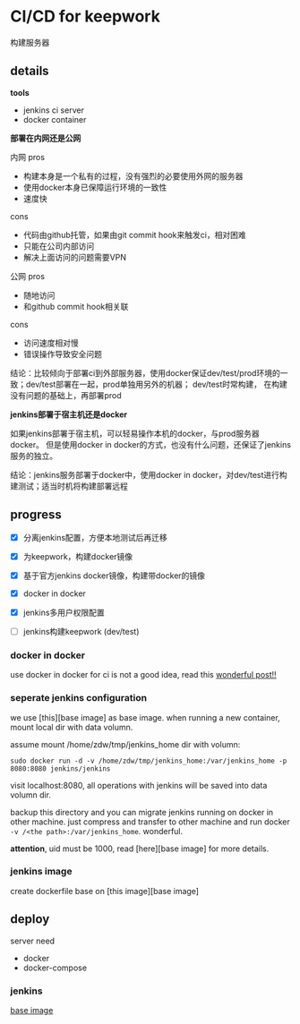 # CI/CD for keepwork

构建服务器

## details

**tools**
- jenkins ci server
- docker container

**部署在内网还是公网**

内网 pros
- 构建本身是一个私有的过程，没有强烈的必要使用外网的服务器
- 使用docker本身已保障运行环境的一致性
- 速度快

cons
- 代码由github托管，如果由git commit hook来触发ci，相对困难
- 只能在公司内部访问
- 解决上面访问的问题需要VPN

公网 pros
- 随地访问
- 和github commit hook相关联

cons
- 访问速度相对慢
- 错误操作导致安全问题

结论：比较倾向于部署ci到外部服务器，使用docker保证dev/test/prod环境的一致；dev/test部署在一起，prod单独用另外的机器；
dev/test时常构建， 在构建没有问题的基础上，再部署prod

**jenkins部署于宿主机还是docker**

如果jenkins部署于宿主机，可以轻易操作本机的docker，与prod服务器docker。
但是使用docker in docker的方式，也没有什么问题，还保证了jenkins服务的独立。

结论：jenkins服务部署于docker中，使用docker in
docker，对dev/test进行构建测试；适当时机将构建部署远程


## progress

- [x] 分离jenkins配置，方便本地测试后再迁移
- [x] 为keepwork，构建docker镜像
- [x] 基于官方jenkins docker镜像，构建带docker的镜像
- [x] docker in docker
- [x] jenkins多用户权限配置
- [ ] jenkins构建keepwork (dev/test)


### docker in docker

use docker in docker for ci is not a good idea, read this
[wonderful post!!](http://jpetazzo.github.io/2015/09/03/do-not-use-docker-in-docker-for-ci/)

### seperate jenkins configuration

we use [this][base image] as base
image. when running a new container, mount local dir with data volumn.

assume mount /home/zdw/tmp/jenkins_home dir with volumn:

    sudo docker run -d -v /home/zdw/tmp/jenkins_home:/var/jenkins_home -p 8080:8080 jenkins/jenkins

visit localhost:8080, all operations with jenkins will be saved into data volumn
dir.

backup this directory and you can migrate jenkins running on docker in
other machine. just compress and transfer to other machine and run docker `-v
/<the path>:/var/jenkins_home`. wonderful.

**attention**, uid must be 1000, read [here][base image] for more details.

### jenkins image

create dockerfile base on [this image][base image]


## deploy

server need
- docker
- docker-compose

### jenkins





[base image](https://github.com/jenkinsci/docker/blob/master/README.md)

